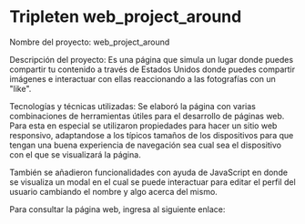 # Tripleten web_project_around
Nombre del proyecto: web_project_around

Descripción del proyecto: Es una página que simula un lugar donde puedes compartir tu contenido a través de Estados Unidos donde puedes compartir imágenes e interactuar con ellas reaccionando a las fotografías con un "like". 

Tecnologías y técnicas utilizadas: Se elaboró la página con varias combinaciones de herramientas útiles para el desarrollo de páginas web. Para esta en especial se utilizaron propiedades para hacer un sitio web responsivo, adaptandose a los típicos tamaños de los dispositivos para que tengan una buena experiencia de navegación sea cual sea el dispositivo con el que se visualizará la página.

También se añadieron funcionalidades con ayuda de JavaScript en donde se visualiza un modal en el cual se puede interactuar para editar el perfil del usuario cambiando el nombre y algo acerca del mismo.

Para consultar la página web, ingresa al siguiente enlace: 
